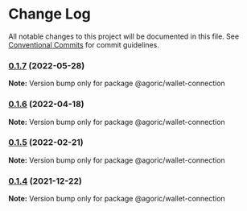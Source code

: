 # Change Log

All notable changes to this project will be documented in this file.
See [Conventional Commits](https://conventionalcommits.org) for commit guidelines.

### [0.1.7](https://github.com/Agoric/agoric-sdk/compare/@agoric/wallet-connection@0.1.6...@agoric/wallet-connection@0.1.7) (2022-05-28)

**Note:** Version bump only for package @agoric/wallet-connection





### [0.1.6](https://github.com/Agoric/agoric-sdk/compare/@agoric/wallet-connection@0.1.5...@agoric/wallet-connection@0.1.6) (2022-04-18)

**Note:** Version bump only for package @agoric/wallet-connection





### [0.1.5](https://github.com/Agoric/agoric-sdk/compare/@agoric/wallet-connection@0.1.4...@agoric/wallet-connection@0.1.5) (2022-02-21)

**Note:** Version bump only for package @agoric/wallet-connection





### [0.1.4](https://github.com/Agoric/agoric-sdk/compare/@agoric/wallet-connection@0.1.2...@agoric/wallet-connection@0.1.4) (2021-12-22)

**Note:** Version bump only for package @agoric/wallet-connection
